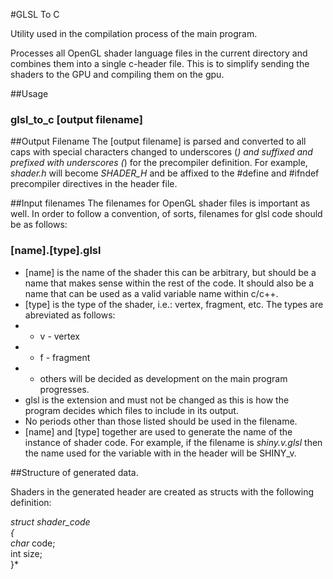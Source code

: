 #GLSL To C

Utility used in the compilation process of the main program.

Processes all OpenGL shader language files in the current directory and
combines them into a single c-header file.  This is to simplify sending the
shaders to the GPU and compiling them on the gpu.

##Usage

### glsl_to_c [output filename]  
 
##Output Filename
The [output filename] is parsed and converted to all caps with special
characters changed to underscores (_) and suffixed and prefixed with
underscores (_) for the precompiler definition.  For example, *shader.h* will
become _SHADER_H_ and be affixed to the #define and #ifndef precompiler
directives in the header file.

##Input filenames
The filenames for OpenGL shader files is important as well.  In order to follow
a convention, of sorts, filenames for glsl code should be as follows:  
### [name].[type].glsl 
* [name] is the name of the shader this can be arbitrary, but should be a name
that makes sense within the rest of the code.  It should also be a name that
can be used as a valid variable name within c/c++.
* [type] is the type of the shader, i.e.: vertex, fragment, etc.  The types are
abreviated as follows:
* * v - vertex
* * f - fragment
* * others will be decided as development on the main program progresses.
* glsl is the extension and must not be changed as this is how the program
decides which files to include in its output.
* No periods other than those listed should be used in the filename.
* [name] and [type] together are used to generate the name of the instance of
shader code.  For example, if the filename is *shiny.v.glsl* then the name used
for the variable with in the header will be SHINY_v.

##Structure of generated data.

Shaders in the generated header are created as structs with the following
definition:  

*struct shader_code  
{  
char* code;  
int   size;  
}*  


